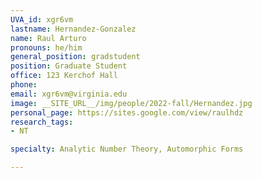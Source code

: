 ```yaml
---
UVA_id: xgr6vm
lastname: Hernandez-Gonzalez
name: Raul Arturo
pronouns: he/him
general_position: gradstudent
position: Graduate Student
office: 123 Kerchof Hall
phone: 
email: xgr6vm@virginia.edu
image: __SITE_URL__/img/people/2022-fall/Hernandez.jpg
personal_page: https://sites.google.com/view/raulhdz
research_tags:
- NT

specialty: Analytic Number Theory, Automorphic Forms

---
```

